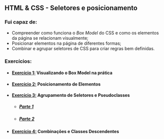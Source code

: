 ## HTML & CSS - Seletores e posicionamento

### Fui capaz de:

- Compreender como funciona o _Box Model_ do CSS e como os elementos da página se relacionam visualmente;
- Posicionar elementos na página de diferentes formas;
- Combinar e agrupar seletores de CSS para criar regras bem definidas. 

### Exercícios:

* #### [Exercício 1:]() Visualizando o Box Model na prática
* #### [Exercício 2:]() Posicionamento de Elementos
* #### [Exercício 3:]() Agrupamento de Seletores e Pseudoclasses
  * ##### [Parte 1]() 
  * ##### [Parte 2]()
* #### [Exercício 4:]() Combinações e Classes Descendentes

